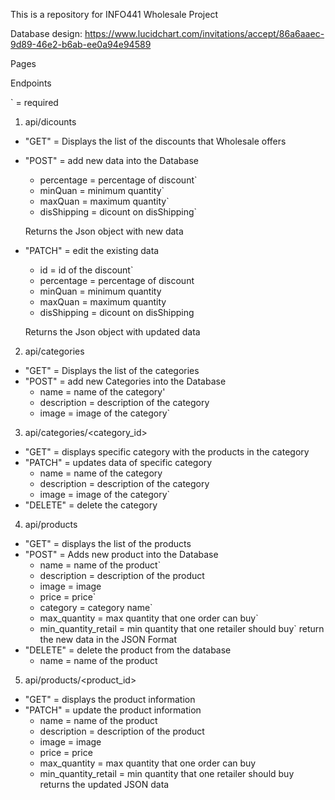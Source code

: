 This is a repository for INFO441 Wholesale Project

Database design: https://www.lucidchart.com/invitations/accept/86a6aaec-9d89-46e2-b6ab-ee0a94e94589

Pages

Endpoints

\` = required

1. api/dicounts
  * "GET" = Displays the list of the discounts that Wholesale offers
  * "POST" = add new data into the Database
    * percentage = percentage of discount`
    * minQuan = minimum quantity`
    * maxQuan = maximum quantity`
    * disShipping = dicount on disShipping`

    Returns the Json object with new data
  * "PATCH" = edit the existing data
    * id = id of the discount`
    * percentage = percentage of discount
    * minQuan = minimum quantity
    * maxQuan = maximum quantity
    * disShipping = dicount on disShipping

    Returns the Json object with updated data

2. api/categories
  * "GET" = Displays the list of the categories
  * "POST" = add new Categories into the Database
    * name = name of the category'
    * description = description of the category
    * image = image of the category`

3. api/categories/<category_id>
  * "GET" = displays specific category with the products in the category
  * "PATCH" = updates data of specific category
    * name = name of the category
    * description = description of the category
    * image = image of the category`
  * "DELETE" = delete the category

4. api/products
  * "GET" = displays the list of the products
  * "POST" = Adds new product into the Database
    * name = name of the product`
    * description = description of the product
    * image = image
    * price = price`
    * category = category name`
    * max_quantity = max quantity that one order can buy`
    * min_quantity_retail = min quantity that one retailer should buy`
    return the new data in the JSON Format
  * "DELETE" = delete the product from the database
    * name = name of the product


5. api/products/<product_id>
  * "GET" = displays the product information
  * "PATCH" = update the product information
    * name = name of the product
    * description = description of the product
    * image = image
    * price = price
    * max_quantity = max quantity that one order can buy
    * min_quantity_retail = min quantity that one retailer should buy
    returns the updated JSON data
